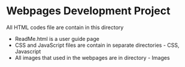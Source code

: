 # Webpages Development Project
All HTML codes file are contain in this directory<br/>
 * ReadMe.html is a user guide page<br/>
 * CSS and JavaScript files are contain in separate directories - CSS, Javascript<br/>
 * All images that used in the webpages are in directory - Images
